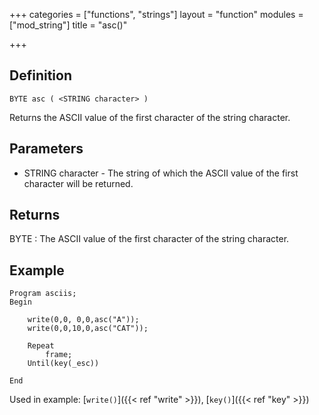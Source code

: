+++
categories = ["functions", "strings"]
layout = "function"
modules = ["mod_string"]
title = "asc()"

+++

## Definition

    BYTE asc ( <STRING character> )

Returns the ASCII value of the first character of the string character.

## Parameters

- STRING character - The string of which the ASCII value of the first character will be returned.

## Returns

BYTE : The ASCII value of the first character of the string character.

## Example

```
Program asciis;
Begin

    write(0,0, 0,0,asc("A"));
    write(0,0,10,0,asc("CAT"));

    Repeat
        frame;
    Until(key(_esc))

End
```

Used in example: [`write()`]({{< ref "write" >}}), [`key()`]({{< ref "key" >}})
